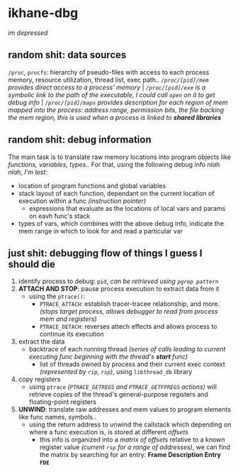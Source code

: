 # ikhane-dbg
*im depressed*
## random shit: data sources
`/proc`, `procfs`: hierarchy of pseudo-files with access to each process memory, resource utilization, thread list, exec path.. *`/proc/[pid]/mem` provides direct access to a process' memory* | *`/proc/[pid]/exe` is a symbolic link to the path of the executable, I could call `open` on it to get debug info* | *`/proc/[pid]/maps` provides description for each region of mem mapped into the process: address range, permission bits, the file backing the mem region, this is used when a process is linked to **shared libraries***

## random shit: debug information
The main task is to translate raw memory locations into program objects like *functions, variables, types..* For that, using the following debug info *nlah nlah, I'm lost*:

 * location of program functions and global variables
 * stack layout of each function, dependant on the current location of execution within a func *(instruction pointer)*
    * expressions that evaluate as the locations of local vars and params on eavh func's stack
  * types of vars, which combines with the above debug info, indicate the mem range in which to look for and read a particular var

## just shit: debugging flow of things I guess I should die
 1. identify process to debug: `pid`, *can be retrieved using `pgrep pattern`*
 2. **ATTACH AND STOP**: pause process execution to extract data from it
    * using the `ptrace()`:
      * `PTRACE_ATTACH`: establish tracer-tracee relationship, and more.*(stops target process, allows debugger to read from process mem and registers)*
      * `PTRACE_DETACH`: reverses attech effects and allows process to continue its execution
 3. extract the data
    * backtrace of each running thread *(series of calls leading to current executing func beginning with the thread's **start** func)*
      * list of threads owned by process and their current exec context *(represented by `rip`, `rsp`)*, using `libthread_db` library
 4. copy registers
    * using `ptrace` *(`PTRACE_GETREGS` and `PTRACE_GETFPREGS` actions)* will retrieve copies of the thread's general-purpose registers and floating-point registers
 5. **UNWIND**: translate raw addresses and mem values to program elements like func names, symbols..
    * using the return address to unwind the callstack which depending on where a func execution is, is stored at different *offsets*
      * this info is organized into a *matrix of offsets* relative to a known register value *(current `rsp` for a range of addresses)*, we can find the matrix by searching for an entry: **Frame Description Entry `FDE`**